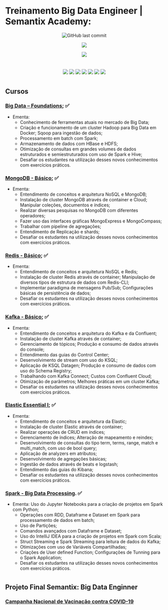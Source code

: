 # Treinamento Big Data Engineer | Semantix Academy: 

<p align="center">
<img alt="GitHub last commit" src="https://img.shields.io/github/last-commit/rafaelladuarte/Big_Data_Engineer_Sematix?style=plastic">
</p>

<p align="center">
<img src="https://raw.githubusercontent.com/rafaelladuarte/Big_Data_Engineer_Sematix/main/images/logo_semantix.png"/>
</p>

<p align="center">
<img src="https://img.shields.io/static/v1?label=Status&message=CONCLUIDO&color=green&style=for-the-badge"/>
</p>

#

<p align="center">
    <img src="https://img.shields.io/badge/docker-%230db7ed.svg?style=for-the-badge&logo=docker&logoColor=white"/>
    <img src="https://img.shields.io/badge/apache_hadoop-F2C811?style=for-the-badge&logo=apachehadoop&logoColor=black"/>
    <img src="https://img.shields.io/badge/MongoDB-%234ea94b.svg?style=for-the-badge&logo=mongodb&logoColor=white" />
	<img src="https://img.shields.io/badge/redis-%23DD0031.svg?style=for-the-badge&logo=redis&logoColor=white"/>
    <img src="https://img.shields.io/badge/Apache%20Kafka-000?style=for-the-badge&logo=apachekafka" />
    <img src="https://img.shields.io/badge/-ElasticSearch-005571?style=for-the-badge&logo=elasticsearch"/>
    <img src="https://img.shields.io/badge/Apache_Spark-FFFFFF?style=for-the-badge&logo=apachespark&logoColor=#E35A16"/>
</p>

#

## Cursos
### [Big Data – Foundations](https://github.com/rafaelladuarte/Big_Data_Engineer_Sematix/tree/main/0_Big_Data_Foudaments);  ✅
- Ementa:
    - Conhecimento de ferramentas atuais no mercado de Big Data; 
    - Criação e funcionamento de um cluster Hadoop para Big Data em Docker; Sqoop para ingestão de dados; 
    - Processamento em batch com Spark; 
    - Armazenamento de dados com HBase e HDFS; 
    - Otimização de consultas em grandes volumes de dados estruturados e semiestruturados com uso de Spark e Hive; 
    - Desafiar os estudantes na utilização desses novos conhecimentos com exercícios práticos.


### [MongoDB - Básico](https://github.com/rafaelladuarte/Big_Data_Engineer_Sematix/tree/main/1_MongoDB_Basic);   ✅
- Ementa:
    - Entendimento de conceitos e arquitetura NoSQL e MongoDB; 
    - Instalação de cluster MongoDB através de container e Cloud; Manipular coleções, documentos e índices; 
    - Realizar diversas pesquisas no MongoDB com diferentes operadores; 
    - Fazer uso das interfaces gráficas MongoExpress e MongoCompass; 
    - Trabalhar com pipeline de agregações; 
    - Entendimento de Replicação e shards;
    - Desafiar os estudantes na utilização desses novos conhecimentos com exercícios práticos.

### [Redis - Básico](https://github.com/rafaelladuarte/Big_Data_Engineer_Sematix/tree/main/2_Redis_Basic);  ✅
- Ementa:
    - Entendimento de conceitos e arquitetura NoSQL e Redis; 
    - Instalação de cluster Redis através de container; Manipulação de diversos tipos de estrutura de dados com Redis-CLI; 
    - Implementar paradigma de mensagens Pub/Sub; Configurações básicas de persistência de dados; 
    - Desafiar os estudantes na utilização desses novos conhecimentos com exercícios práticos.

### [Kafka - Básico](https://github.com/rafaelladuarte/Big_Data_Engineer_Sematix/tree/main/3_Kafka_Basic);  ✅
- Ementa:
    - Entendimento de conceitos e arquitetura do Kafka e da Confluent; 
    - Instalação de cluster Kafka através de container; 
    - Gerenciamento de tópicos; Produção e consumo de dados através do console; 
    - Entendimento das guias do Control Center; 
    - Desenvolvimento de stream com uso do KSQL;
    - Aplicação de KSQL Datagen; Produção e consumo de dados com uso do Schema Registry; 
    - Trabalhando com Kafka Connect; Custos com Confluent Cloud; 
    - Otimização de parâmetros; Melhores práticas em um cluster Kafka;
    - Desafiar os estudantes na utilização desses novos conhecimentos com exercícios práticos.

### [Elastic Essential I](https://github.com/rafaelladuarte/Big_Data_Engineer_Sematix/tree/main/4_Elastic_Essential);  ✅
- Ementa:  
    - Entendimento de conceitos e arquitetura da Elastic; 
    - Instalação de cluster Elastic através de container;
    - Realizar operações de CRUD em índices; 
    - Gerenciamento de índices; Alteração de mapeamento e reindex; 
    - Desenvolvimento de consultas do tipo term, terms, range, match e multi_match, com uso de bool query; 
    - Aplicação de analyzers em atributos;
    - Desenvolvimento de agregações básicas; 
    - Ingestão de dados através de beats e logstash; 
    - Entendimento das guias do Kibana; 
    - Desafiar os estudantes na utilização desses novos conhecimentos com exercícios práticos.

### [Spark - Big Data Processing](https://github.com/rafaelladuarte/Big_Data_Engineer_Sematix/tree/main/5_Spark_Big_Data_Processing). ✅
- Ementa:
    Uso do Jupyter Notebooks para a criação de projetos em Spark com Python; 
    - Operações com RDD, Dataframe e Dataset em Spark para processamento de dados em batch; 
    - Uso de Partições; 
    - Comandos avançados com Dataframe e Dataset; 
    - Uso do IntelliJ IDEA para a criação de projetos em Spark com Scala; 
    - Struct Streaming e Spark Streaming para leitura de dados do Kafka; 
    - Otimizações com uso de Variáveis Compartilhadas; 
    - Criações de User defined Function; Configurações de Tunning para o Spark Application;
    - Desafiar os estudantes na utilização desses novos conhecimentos com exercícios práticos.

#

## Projeto Final Semantix: Big Data Enginner
### [Campanha Nacional de Vacinação contra COVID-19](https://github.com/rafaelladuarte/covid_big_data_enginner_semantix_final_project)